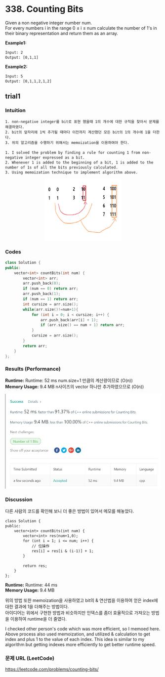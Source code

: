# 338. Counting Bits
Given a non negative integer number num.   
For every numbers i in the range 0 ≤ i ≤ num calculate the number of 1's in their binary representation and return them as an array.  

**Example1:**   
```
Input: 2
Output: [0,1,1] 
```

**Example2:**   
```
Input: 5
Output: [0,1,1,2,1,2]
```

## trial1
### Intuition
```
1. non-negative integer를 bit로 표현 했을때 1의 개수에 대한 규칙을 찾아서 문제를 해결하였다.
2. bit의 앞자리에 1씩 추가될 때마다 이전까지 계산했던 모든 bit의 1의 개수에 1을 더한다.
3. 위의 알고리즘을 수행하기 위해서는 memoization을 이용하여야 한다.

1. I solved the problem by finding a rule for counting 1 from non-negative integer expressed as a bit.
2. Whenever 1 is added to the beginning of a bit, 1 is added to the number of 1s of all the bits previously calculated.  
3. Using memoization technique to implement algorithm above.
```
<p align="center"> 
<img src="./algorithmpic.png" width="250" height="200">
</p>

### Codes  
```cpp
class Solution {
public:
	vector<int> countBits(int num) {
		vector<int> arr;
		arr.push_back(0);
		if (num == 0) return arr;
		arr.push_back(1);
		if (num == 1) return arr;
		int cursize = arr.size();
		while(arr.size()!=num+1){
			for (int i = 0; i < cursize; i++) {
				arr.push_back(arr[i] + 1);
				if (arr.size() == num + 1) return arr;
			}
			cursize = arr.size();
		}
		return arr;
	}
};
```

### Results (Performance)  
**Runtime:** Runtime: 52 ms num.size+1 만큼의 계산량이므로 (O(n))  
**Memory Usage:** 9.4 MB n사이즈의 vector 하나만 추가하였으므로 (O(n))  


<p align="center"> 
<img src="./countingbit_performance.png">
</p>

### Discussion
다른 사람의 코드를 확인해 보니 더 좋은 방법이 있어서 메모를 해놓았다.  
```
class Solution {
public:
    vector<int> countBits(int num) {
        vector<int> res(num+1,0);
        for (int i = 1; i <= num; i++) {
            // 位操作
            res[i] = res[i & (i-1)] + 1;
        }
        
        return res;
    }
};
```
**Runtime:** Runtime: 44 ms   
**Memory Usage:** 9.4 MB   

위의 방법 또한 memoization을 사용하였고 bit의 & 연산법을 이용하여 얻은 index에 대한 결과에 1을 더해주는 방법이다.  
아이디어는 위에서 구현한 방법과 비슷하지만 인덱스를 좀더 효율적으로 가져오는 방법을 이용하여 runtime을 더 줄였다.  

I checked other person's code which was more efficient, so I memoed here.
Above process also used memoization, and utilized & calculation to get index and plus 1 to the value of each index.
This idea is similar to my algorithm but getting indexes more efficiently to get better runtime speed.

### 문제 URL (LeetCode)  
https://leetcode.com/problems/counting-bits/
